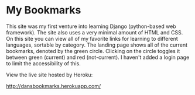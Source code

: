 My Bookmarks
=============================

This site was my first venture into learning Django (python-based web framework). The site also uses a very minimal amount of HTML and CSS. On this site you can view all of my favorite links for learning to different languages, sortable by category. The landing page shows all of the current bookmarks, denoted by the green circle. Clicking on the circle toggles it between green (current) and red (not-current). I haven't added a login page to limit the accessibility of this.

View the live site hosted by Heroku:

http://dansbookmarks.herokuapp.com/
